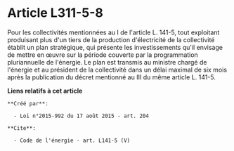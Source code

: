 # Article L311-5-8

Pour les collectivités mentionnées au I de l'article L. 141-5, tout exploitant produisant plus d'un tiers de la production
d'électricité de la collectivité établit un plan stratégique, qui présente les investissements qu'il envisage de mettre en
œuvre sur la période couverte par la programmation pluriannuelle de l'énergie. Le plan est transmis au ministre chargé de
l'énergie et au président de la collectivité dans un délai maximal de six mois après la publication du décret mentionné au
III du même article L. 141-5.

**Liens relatifs à cet article**

	**Créé par**:

	  - Loi n°2015-992 du 17 août 2015 - art. 204

	**Cite**:

	  - Code de l'énergie - art. L141-5 (V)
